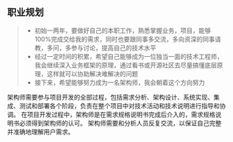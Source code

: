 ## 职业规划
> - 初始一两年，要做好自己的本职工作，熟悉掌握业务，项目，能够100%完成交给我的需求，同时也要跟同事多交流，多向资深的同事请教，多问，多参与讨论，提高自己的技术水平
> - 经过一定时间的积累，希望自己能够成为一位独当一面的技术工程师，我会继续深入业务框架的原理，通过看书或开源社区去尽量搞懂底层原理，这样就可以协助解决难解决的问题
> - 接下来，希望能够努力成为一名架构师，我会朝着这个方向努力

架构师需要参与项目开发的全部过程，包括需求分析、架构设计、系统实现、集成、测试和部署各个阶段，负责在整个项目中对技术活动和技术说明进行指导和协调。 在项目开发过程中，架构师是在需求规格说明书完成后介入的，需求规格说明书必须得到架构师的认可。 架构师需要和分析人员反复交流，以保证自己完整并准确地理解用户需求。
